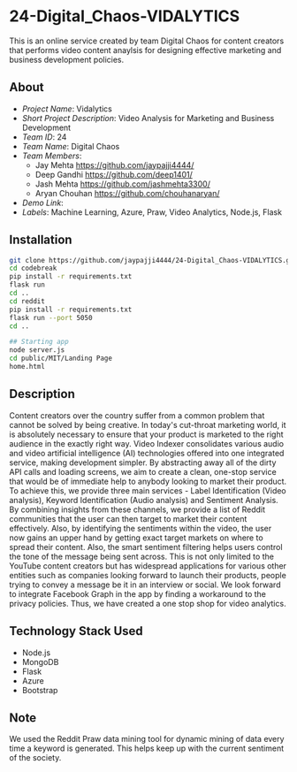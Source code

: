 # 24-Digital_Chaos-VIDALYTICS

This is an online service created by team Digital Chaos for content creators that performs video content anaylsis for designing effective marketing and business development policies.

## About

- *Project Name*: Vidalytics
- *Short Project Description*: Video Analysis for Marketing and Business Development 
- *Team ID*: 24
- *Team Name*: Digital Chaos
- *Team Members*:
	 - Jay Mehta https://github.com/jaypajji4444/
	 - Deep Gandhi https://github.com/deep1401/
	 - Jash Mehta https://github.com/jashmehta3300/
	 - Aryan Chouhan https://github.com/chouhanaryan/
- *Demo Link*: 
- *Labels*: Machine Learning, Azure, Praw, Video Analytics, Node.js, Flask 

## Installation

```bash
git clone https://github.com/jaypajji4444/24-Digital_Chaos-VIDALYTICS.git
cd codebreak
pip install -r requirements.txt
flask run
cd ..
cd reddit
pip install -r requirements.txt
flask run --port 5050
cd ..

## Starting app
node server.js
cd public/MIT/Landing Page
home.html
```

## Description

Content creators over the country suffer from a common problem that cannot be solved by being creative. In today's cut-throat marketing world, it is absolutely necessary to ensure that your product is marketed to the right audience in the exactly right way. Video Indexer consolidates various audio and video artificial intelligence (AI) technologies offered into one integrated service, making development simpler. By abstracting away all of the dirty API calls and loading screens, we aim to create a clean, one-stop service that would be of immediate help to anybody looking to market their product. To achieve this, we provide three main services - Label Identification (Video analysis), Keyword Identification (Audio analysis) and Sentiment Analysis. By combining insights from these channels, we provide a list of Reddit communities that the user can then target to market their content effectively. Also, by identifying the sentiments within the video, the user now gains an upper hand by getting exact target markets on where to spread their content. Also, the smart sentiment filtering helps users control the tone of the message being sent across. This is not only limited to the YouTube content creators but has widespread applications for various other entities such as companies looking forward to launch their products, people trying to convey a message be it in an interview or social. We look forward to integrate Facebook Graph in the app by finding a workaround to the privacy policies. Thus, we have created a one stop shop for video analytics.

## Technology Stack Used
- Node.js
- MongoDB
- Flask
- Azure
- Bootstrap

## Note
We used the Reddit Praw data mining tool for dynamic mining of data every time a keyword is generated. This helps keep up with the current sentiment of the society.
